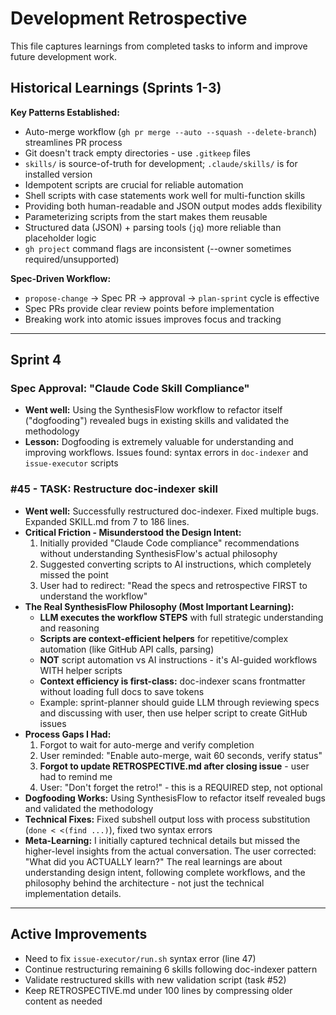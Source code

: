 # Development Retrospective

This file captures learnings from completed tasks to inform and improve future development work.

## Historical Learnings (Sprints 1-3)

**Key Patterns Established:**
- Auto-merge workflow (`gh pr merge --auto --squash --delete-branch`) streamlines PR process
- Git doesn't track empty directories - use `.gitkeep` files
- `skills/` is source-of-truth for development; `.claude/skills/` is for installed version
- Idempotent scripts are crucial for reliable automation
- Shell scripts with case statements work well for multi-function skills
- Providing both human-readable and JSON output modes adds flexibility
- Parameterizing scripts from the start makes them reusable
- Structured data (JSON) + parsing tools (`jq`) more reliable than placeholder logic
- `gh project` command flags are inconsistent (--owner sometimes required/unsupported)

**Spec-Driven Workflow:**
- `propose-change` → Spec PR → approval → `plan-sprint` cycle is effective
- Spec PRs provide clear review points before implementation
- Breaking work into atomic issues improves focus and tracking

---
## Sprint 4

### Spec Approval: "Claude Code Skill Compliance"

- **Went well:** Using the SynthesisFlow workflow to refactor itself ("dogfooding") revealed bugs in existing skills and validated the methodology
- **Lesson:** Dogfooding is extremely valuable for understanding and improving workflows. Issues found: syntax errors in `doc-indexer` and `issue-executor` scripts

### #45 - TASK: Restructure doc-indexer skill

- **Went well:** Successfully restructured doc-indexer. Fixed multiple bugs. Expanded SKILL.md from 7 to 186 lines.
- **Critical Friction - Misunderstood the Design Intent:**
  1. Initially provided "Claude Code compliance" recommendations without understanding SynthesisFlow's actual philosophy
  2. Suggested converting scripts to AI instructions, which completely missed the point
  3. User had to redirect: "Read the specs and retrospective FIRST to understand the workflow"
- **The Real SynthesisFlow Philosophy (Most Important Learning):**
  - **LLM executes the workflow STEPS** with full strategic understanding and reasoning
  - **Scripts are context-efficient helpers** for repetitive/complex automation (like GitHub API calls, parsing)
  - **NOT** script automation vs AI instructions - it's AI-guided workflows WITH helper scripts
  - **Context efficiency is first-class:** doc-indexer scans frontmatter without loading full docs to save tokens
  - Example: sprint-planner should guide LLM through reviewing specs and discussing with user, then use helper script to create GitHub issues
- **Process Gaps I Had:**
  1. Forgot to wait for auto-merge and verify completion
  2. User reminded: "Enable auto-merge, wait 60 seconds, verify status"
  3. **Forgot to update RETROSPECTIVE.md after closing issue** - user had to remind me
  4. User: "Don't forget the retro!" - this is a REQUIRED step, not optional
- **Dogfooding Works:** Using SynthesisFlow to refactor itself revealed bugs and validated the methodology
- **Technical Fixes:** Fixed subshell output loss with process substitution (`done < <(find ...)`), fixed two syntax errors
- **Meta-Learning:** I initially captured technical details but missed the higher-level insights from the actual conversation. The user corrected: "What did you ACTUALLY learn?" The real learnings are about understanding design intent, following complete workflows, and the philosophy behind the architecture - not just the technical implementation details.

---
## Active Improvements

- Need to fix `issue-executor/run.sh` syntax error (line 47)
- Continue restructuring remaining 6 skills following doc-indexer pattern
- Validate restructured skills with new validation script (task #52)
- Keep RETROSPECTIVE.md under 100 lines by compressing older content as needed
